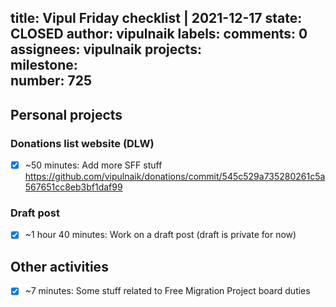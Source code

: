 title:	Vipul Friday checklist | 2021-12-17
state:	CLOSED
author:	vipulnaik
labels:	
comments:	0
assignees:	vipulnaik
projects:	
milestone:	
number:	725
--
## Personal projects

### Donations list website (DLW)

- [x] ~50 minutes: Add more SFF stuff https://github.com/vipulnaik/donations/commit/545c529a735280261c5a567651cc8eb3bf1daf99

### Draft post

- [x] ~1 hour 40 minutes: Work on a draft post (draft is private for now)

## Other activities

- [x] ~7 minutes: Some stuff related to Free Migration Project board duties
